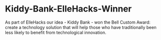 # Kiddy-Bank-ElleHacks-Winner
As part of ElleHacks our idea - Kiddy Bank - won the Bell Custom Award: create a technology solution that will help those who have traditionally been less likely to benefit from technological innovation.

